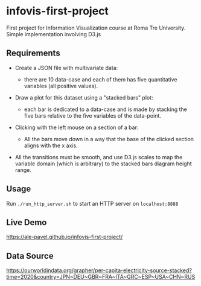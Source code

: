 # infovis-first-project
First project for Information Visualization course at Roma Tre University. Simple implementation involving D3.js

## Requirements
- Create a JSON file with multivariate data:
  - there are 10 data-case and each of them has five quantitative variables (all positive values).

- Draw a plot for this dataset using a "stacked bars" plot:
  - each bar is dedicated to a data-case and is made by stacking the five bars relative to the five variables of the data-point.

- Clicking with the left mouse on a section of a bar:
  - All the bars move down in a way that the base of the clicked section aligns with the x axis.

- All the transitions must be smooth, and use D3.js scales to map the variable domain (which is arbitrary) to the stacked bars diagram height range.

## Usage
Run `./run_http_server.sh` to start an HTTP server on `localhost:8888`

## Live Demo
https://ale-pavel.github.io/infovis-first-project/

## Data Source
https://ourworldindata.org/grapher/per-capita-electricity-source-stacked?time=2020&country=JPN~DEU~GBR~FRA~ITA~GRC~ESP~USA~CHN~RUS
